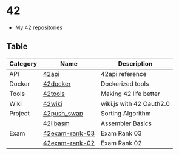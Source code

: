 # 42
- My 42 repositories

## Table

| Category | Name                                                           | Description              |
|----------|----------------------------------------------------------------|--------------------------|
| API      | [42api](https://github.com/solareenlo/42api)                   | 42api reference          |
| Docker   | [42docker](https://github.com/solareenlo/42docker)             | Dockerized tools         |
| Tools    | [42tools](https://github.com/solareenlo/42tools)               | Making 42 life better    |
| Wiki     | [42wiki](https://github.com/solareenlo/42wiki)                 | wiki.js with 42 Oauth2.0 |
| Project  | [42push_swap](https://github.com/solareenlo/42push_swap)       | Sorting Algorithm        |
|          | [42libasm](https://github.com/solareenlo/42libasm)             | Assembler Basics         |
| Exam     | [42exam-rank-03](https://github.com/solareenlo/42exam-rank-03) | Exam Rank 03             |
|          | [42exam-rank-02](https://github.com/solareenlo/42exam-rank-02) | Exam Rank 02             |
